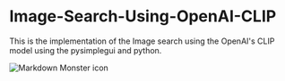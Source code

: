 # Image-Search-Using-OpenAI-CLIP
This is the implementation of the Image search using the OpenAI's CLIP model using the pysimplegui and python.


<img src="ss.jpg"
    alt="Markdown Monster icon"
    style="float: left; margin-right: 10px;" />

